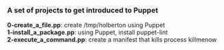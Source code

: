 ### A set of projects to get introduced to Puppet
**0-create_a_file.pp**: create /tmp/holberton using Puppet  
**1-install_a_package.pp**: using Puppet, install puppet-lint  
**2-execute_a_command.pp**: create a manifest that kills process killmenow
